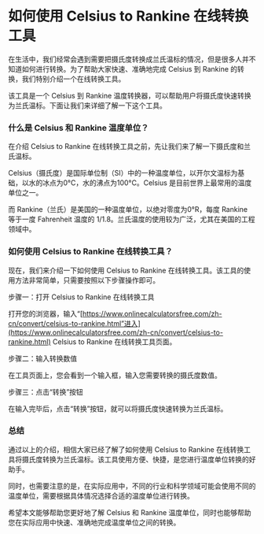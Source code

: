 如何使用 Celsius to Rankine 在线转换工具
==============================

在生活中，我们经常会遇到需要把摄氏度转换成兰氏温标的情况，但是很多人并不知道如何进行转换。为了帮助大家快速、准确地完成 Celsius 到 Rankine 的转换，我们特别介绍一个在线转换工具。

该工具是一个 Celsius 到 Rankine 温度转换器，可以帮助用户将摄氏度快速转换为兰氏温标。下面让我们来详细了解一下这个工具。

### 什么是 Celsius 和 Rankine 温度单位？

在介绍 Celsius to Rankine 在线转换工具之前，先让我们来了解一下摄氏度和兰氏温标。

Celsius（摄氏度）是国际单位制（SI）中的一种温度单位，以开尔文温标为基础，以水的冰点为0°C，水的沸点为100°C。Celsius 是目前世界上最常用的温度单位之一。

而 Rankine（兰氏）是美国的一种温度单位，以绝对零度为0°R，每度 Rankine 等于一度 Fahrenheit 温度的 1/1.8。兰氏温度的使用较为广泛，尤其在美国的工程领域中。

### 如何使用 Celsius to Rankine 在线转换工具？

现在，我们来介绍一下如何使用 Celsius to Rankine 在线转换工具。该工具的使用方法非常简单，只需要按照以下步骤操作即可。

步骤一：打开 Celsius to Rankine 在线转换工具

打开您的浏览器，输入“[https://www.onlinecalculatorsfree.com/zh-cn/convert/celsius-to-rankine.html”进入](https://www.onlinecalculatorsfree.com/zh-cn/convert/celsius-to-rankine.html) Celsius to Rankine 在线转换工具页面。

步骤二：输入转换数值

在工具页面上，您会看到一个输入框，输入您需要转换的摄氏度数值。

步骤三：点击“转换”按钮

在输入完毕后，点击“转换”按钮，就可以将摄氏度快速转换为兰氏温标。

### 总结

通过以上的介绍，相信大家已经了解了如何使用 Celsius to Rankine 在线转换工具将摄氏度转换为兰氏温标。该工具使用方便、快捷，是您进行温度单位转换的好助手。

同时，也需要注意的是，在实际应用中，不同的行业和科学领域可能会使用不同的温度单位，需要根据具体情况选择合适的温度单位进行转换。

希望本文能够帮助您更好地了解 Celsius 和 Rankine 温度单位，同时也能够帮助您在实际应用中快速、准确地完成温度单位之间的转换。